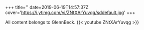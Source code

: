 +++
title=''
date=2019-06-19T14:57:37Z
cover='https://i.ytimg.com/vi/ZNtXArYuvqg/sddefault.jpg'
+++

All content belongs to GlennBeck.
{{< youtube ZNtXArYuvqg >}}
